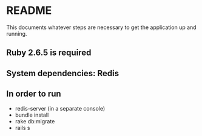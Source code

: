 # README

This documents whatever steps are necessary to get the
application up and running.

## Ruby 2.6.5 is required

## System dependencies: Redis 

## In order to run
  * redis-server (in a separate console)
  * bundle install
  * rake db:migrate
  * rails s
  
